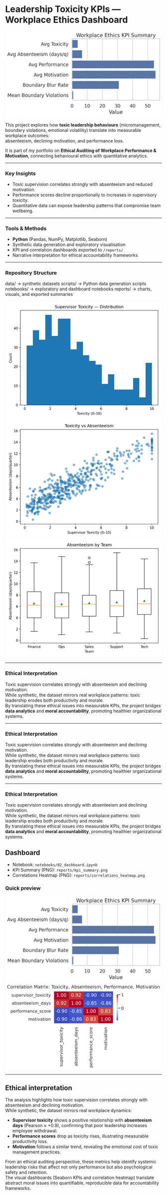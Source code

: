 # Leadership Toxicity KPIs — Workplace Ethics Dashboard

![KPI Summary](reports/kpi_summary.png)

This project explores how **toxic leadership behaviours** (micromanagement, boundary violations, emotional volatility) translate into measurable workplace outcomes:  
absenteeism, declining motivation, and performance loss.  

It is part of my portfolio on **Ethical Auditing of Workplace Performance & Motivation**, connecting behavioural ethics with quantitative analytics.

---

### Key Insights
- Toxic supervision correlates strongly with absenteeism and reduced motivation.  
- Performance scores decline proportionally to increases in supervisory toxicity.  
- Quantitative data can expose leadership patterns that compromise team wellbeing.

---

### Tools & Methods
- **Python** (Pandas, NumPy, Matplotlib, Seaborn)  
- Synthetic data generation and exploratory visualisation  
- KPI and correlation dashboards exported to `/reports/`  
- Narrative interpretation for ethical accountability frameworks  

---

### Repository Structure
data/ → synthetic datasets
scripts/ → Python data generation scripts
notebooks/ → exploratory and dashboard notebooks
reports/ → charts, visuals, and exported summaries

![Toxicity distribution](reports/toxicity_distribution.png)  
![Toxicity vs Absenteeism](reports/toxicity_vs_absenteeism.png)  
![Absenteeism by Team](reports/absenteeism_by_team.png)

---

### Ethical Interpretation
Toxic supervision correlates strongly with absenteeism and declining motivation.  
While synthetic, the dataset mirrors real workplace patterns: toxic leadership erodes both productivity and morale.  
By translating these ethical issues into measurable KPIs, the project bridges **data analytics** and **moral accountability**, promoting healthier organizational systems.

---

### Ethical Interpretation
Toxic supervision correlates strongly with absenteeism and declining motivation.  
While synthetic, the dataset mirrors real workplace patterns: toxic leadership erodes both productivity and morale.  
By translating these ethical issues into measurable KPIs, the project bridges **data analytics** and **moral accountability**, promoting healthier organizational systems.

---

### Ethical Interpretation
Toxic supervision correlates strongly with absenteeism and declining motivation.  
While synthetic, the dataset mirrors real workplace patterns: toxic leadership erodes both productivity and morale.  
By translating these ethical issues into measurable KPIs, the project bridges **data analytics** and **moral accountability**, promoting healthier organizational systems.




## Dashboard

- Notebook: `notebooks/02_dashboard.ipynb`
- KPI Summary (PNG): `reports/kpi_summary.png`
- Correlations Heatmap (PNG): `reports/correlations_heatmap.png`


### Quick preview
![KPI Summary](reports/kpi_summary.png)
![Correlations Heatmap](reports/correlations_heatmap.png)


---

## Ethical interpretation

The analysis highlights how toxic supervision correlates strongly with absenteeism and declining motivation.  
While synthetic, the dataset mirrors real workplace dynamics:

- **Supervisor toxicity** shows a positive relationship with **absenteeism days** (Pearson ≈ +0.9), confirming that poor leadership increases employee withdrawal.  
- **Performance scores** drop as toxicity rises, illustrating measurable productivity loss.  
- **Motivation** follows a similar trend, revealing the emotional cost of toxic management practices.

From an ethical auditing perspective, these metrics help identify systemic leadership risks that affect not only performance but also psychological safety and retention.  
The visual dashboards (Seaborn KPIs and correlation heatmap) translate abstract moral issues into quantifiable, reproducible data for accountability frameworks.
